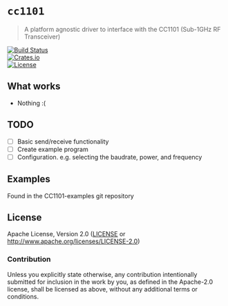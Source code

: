 # `cc1101`

> A platform agnostic driver to interface with the CC1101 (Sub-1GHz RF Transceiver)  

[![Build Status](https://travis-ci.org/chocol4te/cc1101.svg?branch=master)](https://travis-ci.org/chocol4te/cc1101)  
[![Crates.io](https://img.shields.io/crates/v/cc1101.svg)](https://crates.io/crates/cc1101)  
[![License](https://img.shields.io/crates/l/cc1101.svg)](https://tldrlegal.com/license/apache-license-2.0-(apache-2.0))  

## What works

- Nothing :(

## TODO

- [ ] Basic send/receive functionality
- [ ] Create example program
- [ ] Configuration. e.g. selecting the baudrate, power, and frequency

## Examples

Found in the CC1101-examples git repository

## License

Apache License, Version 2.0 ([LICENSE](LICENSE) or http://www.apache.org/licenses/LICENSE-2.0)

### Contribution

Unless you explicitly state otherwise, any contribution intentionally submitted for inclusion in the
work by you, as defined in the Apache-2.0 license, shall be licensed as above, without any
additional terms or conditions.
